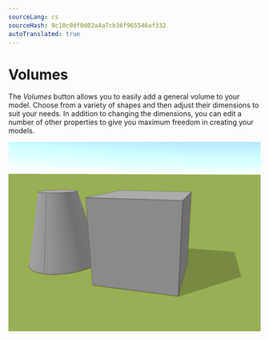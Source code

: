```yaml
---
sourceLang: cs
sourceHash: 9c10c0df0d02a4a7cb36f965546af332
autoTranslated: true
---
```


# Volumes

The *Volumes* button allows you to easily add a general volume to your model. Choose from a variety of shapes and then adjust their dimensions to suit your needs. In addition to changing the dimensions, you can edit a number of other properties to give you maximum freedom in creating your models.




![Add volume to project](img/addVolume.png)


